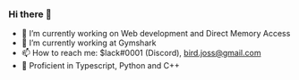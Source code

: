 ### Hi there 👋

- 🔭 I’m currently working on Web development and Direct Memory Access
- 🌱 I’m currently working at Gymshark
- 📫 How to reach me: $lack#0001 (Discord), bird.joss@gmail.com
- 🚀 Proficient in Typescript, Python and C++
